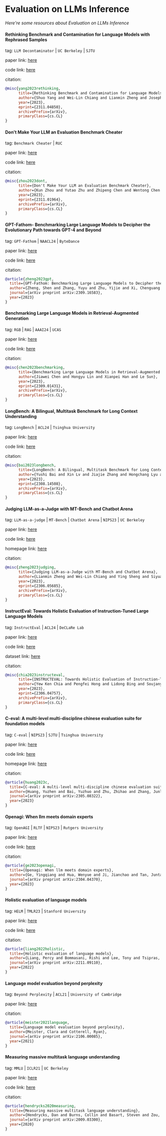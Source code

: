 # Evaluation on LLMs Inference
*Here're some resources about Evaluation on LLMs Inference*


#### Rethinking Benchmark and Contamination for Language Models with Rephrased Samples

tag: `LLM Decontaminator` | `UC Berkeley` | `SJTU`

paper link: [here](https://arxiv.org/pdf/2311.04850)

code link: [here](https://github.com/lm-sys/llm-decontaminator)

citation:

```bibtex
@misc{yang2023rethinking,
      title={Rethinking Benchmark and Contamination for Language Models with Rephrased Samples}, 
      author={Shuo Yang and Wei-Lin Chiang and Lianmin Zheng and Joseph E. Gonzalez and Ion Stoica},
      year={2023},
      eprint={2311.04850},
      archivePrefix={arXiv},
      primaryClass={cs.CL}
}
```


#### Don't Make Your LLM an Evaluation Benchmark Cheater

tag: `Benchmark Cheater` | `RUC`

paper link: [here](https://arxiv.org/pdf/2311.01964)

code link: [here](https://github.com/hendrycks/test)

citation:

```bibtex
@misc{zhou2023dont,
      title={Don't Make Your LLM an Evaluation Benchmark Cheater}, 
      author={Kun Zhou and Yutao Zhu and Zhipeng Chen and Wentong Chen and Wayne Xin Zhao and Xu Chen and Yankai Lin and Ji-Rong Wen and Jiawei Han},
      year={2023},
      eprint={2311.01964},
      archivePrefix={arXiv},
      primaryClass={cs.CL}
}
```


#### GPT-Fathom- Benchmarking Large Language Models to Decipher the Evolutionary Path towards GPT-4 and Beyond

tag: `GPT-Fathom` | `NAACL24` | `ByteDance`

paper link: [here](https://aclanthology.org/2024.findings-naacl.87.pdf)

code link: [here](https://github.com/Shen-Zheng/GPT-Fathom)

citation:

```bibtex
@article{zheng2023gpt,
  title={GPT-Fathom: Benchmarking Large Language Models to Decipher the Evolutionary Path towards GPT-4 and Beyond},
  author={Zheng, Shen and Zhang, Yuyu and Zhu, Yijie and Xi, Chenguang and Gao, Pengyang and Zhou, Xun and Chang, Kevin Chen-Chuan},
  journal={arXiv preprint arXiv:2309.16583},
  year={2023}
}
```


#### Benchmarking Large Language Models in Retrieval-Augmented Generation

tag: `RGB` | `RAG` | `AAAI24` | `UCAS`

paper link: [here](https://arxiv.org/pdf/2309.01431)

code link: [here](https://github.com/chen700564/RGB)

citation:

```bibtex
@misc{chen2023benchmarking,
      title={Benchmarking Large Language Models in Retrieval-Augmented Generation}, 
      author={Jiawei Chen and Hongyu Lin and Xianpei Han and Le Sun},
      year={2023},
      eprint={2309.01431},
      archivePrefix={arXiv},
      primaryClass={cs.CL}
}
```


#### LongBench: A Bilingual, Multitask Benchmark for Long Context Understanding

tag: `LongBench` | `ACL24` | `Tsinghua University`

paper link: [here](https://arxiv.org/pdf/2308.14508)

code link: [here](https://github.com/THUDM/LongBench)

citation:

```bibtex
@misc{bai2023longbench,
      title={LongBench: A Bilingual, Multitask Benchmark for Long Context Understanding}, 
      author={Yushi Bai and Xin Lv and Jiajie Zhang and Hongchang Lyu and Jiankai Tang and Zhidian Huang and Zhengxiao Du and Xiao Liu and Aohan Zeng and Lei Hou and Yuxiao Dong and Jie Tang and Juanzi Li},
      year={2023},
      eprint={2308.14508},
      archivePrefix={arXiv},
      primaryClass={cs.CL}
}
```


#### Judging LLM-as-a-Judge with MT-Bench and Chatbot Arena

tag: `LLM-as-a-judge` | `MT-Bench` | `Chatbot Arena` | `NIPS23` | `UC Berkeley`

paper link: [here](https://arxiv.org/pdf/2306.05685.pdf)

code link: [here](https://github.com/lm-sys/FastChat/tree/main/fastchat/llm_judge)

homepage link: [here](https://chat.lmsys.org/)

citation:

```bibtex
@misc{zheng2023judging,
      title={Judging LLM-as-a-Judge with MT-Bench and Chatbot Arena}, 
      author={Lianmin Zheng and Wei-Lin Chiang and Ying Sheng and Siyuan Zhuang and Zhanghao Wu and Yonghao Zhuang and Zi Lin and Zhuohan Li and Dacheng Li and Eric. P Xing and Hao Zhang and Joseph E. Gonzalez and Ion Stoica},
      year={2023},
      eprint={2306.05685},
      archivePrefix={arXiv},
      primaryClass={cs.CL}
}
```


#### InstructEval: Towards Holistic Evaluation of Instruction-Tuned Large Language Models

tag: `InstructEval` | `ACL24` | `DeCLaRe Lab`

paper link: [here](https://arxiv.org/pdf/2306.04757.pdf)

code link: [here](https://github.com/declare-lab/instruct-eval)

dataset link: [here](https://huggingface.co/datasets/declare-lab/InstructEvalImpact)

citation:

```bibtex
@misc{chia2023instructeval,
      title={INSTRUCTEVAL: Towards Holistic Evaluation of Instruction-Tuned Large Language Models}, 
      author={Yew Ken Chia and Pengfei Hong and Lidong Bing and Soujanya Poria},
      year={2023},
      eprint={2306.04757},
      archivePrefix={arXiv},
      primaryClass={cs.CL}
}
```
    

#### C-eval: A multi-level multi-discipline chinese evaluation suite for foundation models

tag: `C-eval` | `NIPS23` | `SJTU` | `Tsinghua University`

paper link: [here](https://arxiv.org/pdf/2305.08322)

code link: [here](https://github.com/hkust-nlp/ceval)

homepage link: [here](https://cevalbenchmark.com/)

citation:

```bibtex
@article{huang2023c,
  title={C-eval: A multi-level multi-discipline chinese evaluation suite for foundation models},
  author={Huang, Yuzhen and Bai, Yuzhuo and Zhu, Zhihao and Zhang, Junlei and Zhang, Jinghan and Su, Tangjun and Liu, Junteng and Lv, Chuancheng and Zhang, Yikai and Lei, Jiayi and others},
  journal={arXiv preprint arXiv:2305.08322},
  year={2023}
}
```

#### Openagi: When llm meets domain experts

tag: `OpenAGI` | `RLTF` | `NIPS23` | `Rutgers University`

paper link: [here](https://arxiv.org/pdf/2304.04370.pdf)

code link: [here](https://github.com/agiresearch/OpenAGI)

citation:

```bibtex
@article{ge2023openagi,
  title={Openagi: When llm meets domain experts},
  author={Ge, Yingqiang and Hua, Wenyue and Ji, Jianchao and Tan, Juntao and Xu, Shuyuan and Zhang, Yongfeng},
  journal={arXiv preprint arXiv:2304.04370},
  year={2023}
}
```


#### Holistic evaluation of language models

tag: `HELM` | `TMLR23` | `Stanford University`

paper link: [here](https://arxiv.org/pdf/2211.09110.pdf)

code link: [here](https://github.com/stanford-crfm/helm)

citation:

```bibtex
@article{liang2022holistic,
  title={Holistic evaluation of language models},
  author={Liang, Percy and Bommasani, Rishi and Lee, Tony and Tsipras, Dimitris and Soylu, Dilara and Yasunaga, Michihiro and Zhang, Yian and Narayanan, Deepak and Wu, Yuhuai and Kumar, Ananya and others},
  journal={arXiv preprint arXiv:2211.09110},
  year={2022}
}
```

#### Language model evaluation beyond perplexity

tag: `Beyond Perplexity` | `ACL21` | `University of Cambridge` 

paper link: [here](https://arxiv.org/pdf/2106.00085)

citation:

```bibtex
@article{meister2021language,
  title={Language model evaluation beyond perplexity},
  author={Meister, Clara and Cotterell, Ryan},
  journal={arXiv preprint arXiv:2106.00085},
  year={2021}
}
```

#### Measuring massive multitask language understanding

tag: `MMLU` | `ICLR21` | `UC Berkeley`

paper link: [here](https://arxiv.org/pdf/2009.03300)

code link: [here](https://github.com/hendrycks/test)

citation:

```bibtex
@article{hendrycks2020measuring,
  title={Measuring massive multitask language understanding},
  author={Hendrycks, Dan and Burns, Collin and Basart, Steven and Zou, Andy and Mazeika, Mantas and Song, Dawn and Steinhardt, Jacob},
  journal={arXiv preprint arXiv:2009.03300},
  year={2020}
}
```


